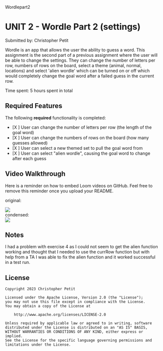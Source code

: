 Wordlepart2
# UNIT 2 - Wordle Part 2 (settings)

Submitted by: Christopher Petit

Wordle is an app that allows the user the ability to guess a word. This assignment is the second part of a previous assignment 
where the user will be able to change the settings. They can change the number of letters per row, numbers of rows on the board,
select a theme (animal, normal, locations) and select 'alien wordle' which can be turned on or off which would completely change the goal word
after a failed guess in the current row.

Time spent: 5 hours spent in total

## Required Features

The following **required** functionality is completed:

- [X ] User can change the number of letters per row (the length of the goal word)
- [X ] User can change the numbers of rows on the board (how many guesses allowed)
- [X ] User can select a new themed set to pull the goal word from
- [X ] User can select "alien wordle", causing the goal word to change after each guess


## Video Walkthrough

Here is a reminder on how to embed Loom videos on GitHub. Feel free to remove this reminder once you upload your README. 

original:
<div>
    <a href="https://www.loom.com/share/120ad02fbc124ab9a9a334b5f38ad61d">
    </a>
    <a href="https://www.loom.com/share/120ad02fbc124ab9a9a334b5f38ad61d">
      <img style="max-width:300px;" src="https://cdn.loom.com/sessions/thumbnails/120ad02fbc124ab9a9a334b5f38ad61d-with-play.gif">
    </a>
  </div>
  condensed:
  <div>
    <a href="https://www.loom.com/share/f4db29ff3cc146e887e36bfdba4caf73">
    </a>
    <a href="https://www.loom.com/share/f4db29ff3cc146e887e36bfdba4caf73">
      <img style="max-width:300px;" src="https://cdn.loom.com/sessions/thumbnails/f4db29ff3cc146e887e36bfdba4caf73-with-play.gif">
    </a>
  </div>

## Notes

I had a problem with exercise 4 as I could not seem to get the alien function working and thought that I needed to use 
the currRow function but with help from a TA I was able to fix the alien function and it worked successful in a test run.

## License

    Copyright 2023 Christopher Petit

    Licensed under the Apache License, Version 2.0 (the "License");
    you may not use this file except in compliance with the License.
    You may obtain a copy of the License at

        http://www.apache.org/licenses/LICENSE-2.0

    Unless required by applicable law or agreed to in writing, software
    distributed under the License is distributed on an "AS IS" BASIS,
    WITHOUT WARRANTIES OR CONDITIONS OF ANY KIND, either express or implied.
    See the License for the specific language governing permissions and
    limitations under the License.
